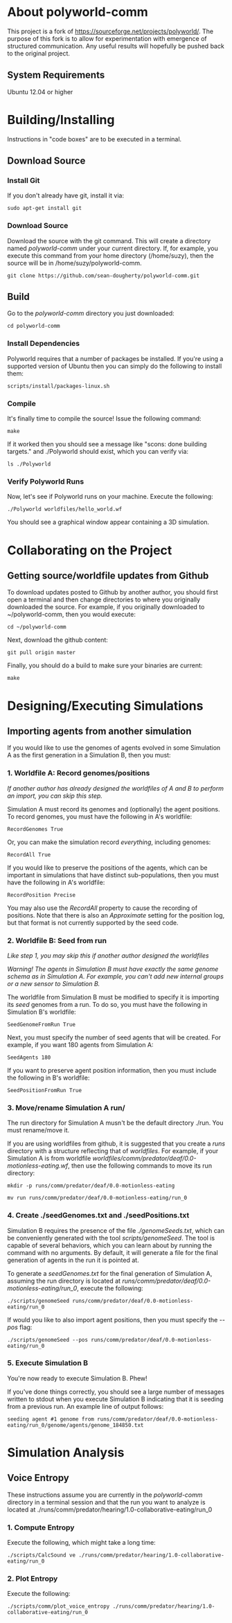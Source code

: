 # About polyworld-comm

This project is a fork of https://sourceforge.net/projects/polyworld/.
The purpose of this fork is to allow for experimentation with emergence of
structured communication. Any useful results will hopefully be pushed back to
the original project.

## System Requirements
Ubuntu 12.04 or higher

# Building/Installing

Instructions in "code boxes" are to be executed in a terminal.

## Download Source

### Install Git
If you don't already have git, install it via:
```
sudo apt-get install git
```

### Download Source
Download the source with the git command. This will create a directory named
_polyworld-comm_ under your current directory. If, for example, you execute
this command from your home directory (/home/suzy), then the source will be in
/home/suzy/polyworld-comm.
```
git clone https://github.com/sean-dougherty/polyworld-comm.git
```

## Build
Go to the _polyworld-comm_ directory you just downloaded:
```
cd polyworld-comm
```

### Install Dependencies
Polyworld requires that a number of packages be installed. If you're using a
supported version of Ubuntu then you can simply do the following to install
them:
```
scripts/install/packages-linux.sh
```

### Compile
It's finally time to compile the source! Issue the following command:
```
make
```
If it worked then you should see a message like
"scons: done building targets." and ./Polyworld should exist,
which you can verify via:
```
ls ./Polyworld
```

### Verify Polyworld Runs
Now, let's see if Polyworld runs on your machine. Execute the following:
```
./Polyworld worldfiles/hello_world.wf
```
You should see a graphical window appear containing a 3D simulation.

# Collaborating on the Project

## Getting source/worldfile updates from Github

To download updates posted to Github by another author, you should first open
a terminal and then change directories to where you originally downloaded the
source. For example, if you originally downloaded to ~/polyworld-comm, then
you would execute:

```
cd ~/polyworld-comm
```

Next, download the github content:

```
git pull origin master
```

Finally, you should do a build to make sure your binaries are current:

```
make
```

# Designing/Executing Simulations

## Importing agents from another simulation

If you would like to use the genomes of agents evolved in some Simulation A as
the first generation in a Simulation B, then you must:

### 1. Worldfile A: Record genomes/positions

*If another author has already designed the worldfiles of A and B to perform
an import, you can skip this step.*

Simulation A must record its genomes and (optionally) the agent positions. To
record genomes, you must have the following in A's worldfile:

```
RecordGenomes True
```

Or, you can make the simulation record *everything*, including genomes:

```
RecordAll True
```

If you would like to preserve the positions of the agents, which can be
important in simulations that have distinct sub-populations, then you must
have the following in A's worldfile:

```
RecordPosition Precise
```

You may also use the *RecordAll* property to cause the recording of positions.
Note that there is also an *Approximate* setting for the position log, but
that format is not currently supported by the seed code.

### 2. Worldfile B: Seed from run

*Like step 1, you may skip this if another author designed the worldfiles*

*Warning! The agents in Simulation B must have exactly the same genome
schema as in Simulation A. For example, you can't add new internal groups
or a new sensor to Simulation B.*

The worldfile from Simulation B must be modified to specify it is importing
its *seed* genomes from a run. To do so, you must have the following in
Simulation B's worldfile:

```
SeedGenomeFromRun True
```

Next, you must specify the number of seed agents that will be created. For
example, if you want 180 agents from Simulation A:

```
SeedAgents 180
```

If you want to preserve agent position information, then you must include
the following in B's worldfile:

```
SeedPositionFromRun True
```

### 3. Move/rename Simulation A run/

The run directory for Simulation A musn't be the default directory ./run.
You must rename/move it.

If you are using worldfiles from github, it is suggested that you create
a *runs* directory with a structure reflecting that of *worldfiles*. For
example, if your Simulation A is from worldfile
*worldfiles/comm/predator/deaf/0.0-motionless-eating.wf*, then use the
following commands to move its run directory:

```
mkdir -p runs/comm/predator/deaf/0.0-motionless-eating

mv run runs/comm/predator/deaf/0.0-motionless-eating/run_0
```

### 4. Create ./seedGenomes.txt and ./seedPositions.txt

Simulation B requires the presence of the file *./genomeSeeds.txt*, which
can be conveniently generated with the tool *scripts/genomeSeed*. The tool
is capable of several behaviors, which you can learn about by running
the command with no arguments. By default, it will generate a file for
the final generation of agents in the run it is pointed at.

To generate a *seedGenomes.txt* for the final generation of Simulation A,
assuming the run directory is located at
*runs/comm/predator/deaf/0.0-motionless-eating/run_0*, execute the following:

```
./scripts/genomeSeed runs/comm/predator/deaf/0.0-motionless-eating/run_0
```

If would you like to also import agent positions, then you must specify the
*--pos* flag:

```
./scripts/genomeSeed --pos runs/comm/predator/deaf/0.0-motionless-eating/run_0
```

### 5. Execute Simulation B

You're now ready to execute Simulation B. Phew!

If you've done things correctly, you should see a large number of messages
written to stdout when you execute Simulation B indicating that it is seeding
from a previous run. An example line of output follows:

```
seeding agent #1 genome from runs/comm/predator/deaf/0.0-motionless-eating/run_0/genome/agents/genome_184850.txt
```

# Simulation Analysis

## Voice Entropy

These instructions assume you are currently in the *polyworld-comm* directory
in a terminal session and that the run you want to analyze is located at
./runs/comm/predator/hearing/1.0-collaborative-eating/run_0

### 1. Compute Entropy

Execute the following, which might take a long time:

```
./scripts/CalcSound ve ./runs/comm/predator/hearing/1.0-collaborative-eating/run_0
```

### 2. Plot Entropy

Execute the following:

```
./scripts/comm/plot_voice_entropy ./runs/comm/predator/hearing/1.0-collaborative-eating/run_0
```


